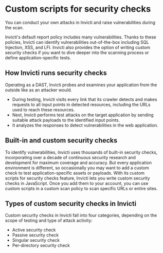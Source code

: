 # Custom scripts for security checks
You can conduct your own attacks in Invicti and raise vulnerabilities during the scan.

Invicti's default report policy includes many vulnerabilities. Thanks to these policies, Invicti can identify vulnerabilities out-of-the-box including SQL Injection, XSS, and LFI. Invicti also provides the option of writing custom security checks if you want to dive deeper into the scanning process or define application-specific tests.

## How Invicti runs security checks
Operating as a DAST, Invicti probes and examines your application from the outside like as an attacker would. 
* During testing, Invicti visits every link that its crawler detects and makes requests to all input points in detected resources, including the URLs used to reach these resources. 
* Next, Invicti performs test attacks on the target application by sending suitable attack payloads to the identified input points. 
* It analyzes the responses to detect vulnerabilities in the web application.

## Built-in and custom security checks
To identify vulnerabilities, Invicti uses thousands of built-in security checks, incorporating over a decade of continuous security research and development for maximum coverage and accuracy. But every application environment is different, so occasionally you may want to add a custom check to test application-specific assets or payloads. With its custom scripts for security checks feature, Invicti lets you write custom security checks in JavaScript. Once you add them to your account, you can use custom scripts in a custom scan policy to scan specific URLs or entire sites. 

## Types of custom security checks in Invicti
Custom security checks in Invicti fall into four categories, depending on the scope of testing and type of attack activity: 
* Active security check
* Passive security check
* Singular security check
* Per-directory security check

